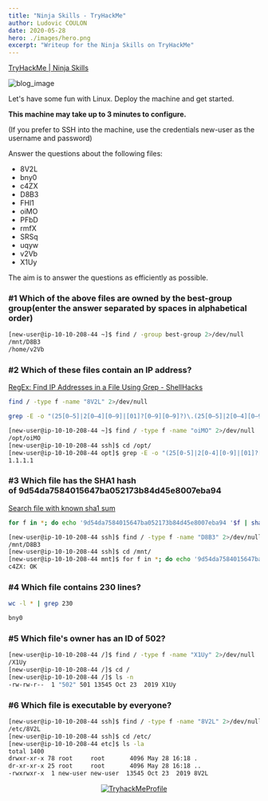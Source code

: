 ```yaml
---
title: "Ninja Skills - TryHackMe"
author: Ludovic COULON
date: 2020-05-28
hero: ./images/hero.png
excerpt: "Writeup for the Ninja Skills on TryHackMe"
---
```


[TryHackMe | Ninja Skills](https://tryhackme.com/room/ninjaskills)

<div className="Image__Small">
  <img src="https://i.imgur.com/JbCoSfv.png" alt="blog_image" />
</div>

Let's have some fun with Linux. Deploy the machine and get started.

**This machine may take up to 3 minutes to configure.**

(If you prefer to SSH into the machine, use the credentials new-user as the username and password)

Answer the questions about the following files:

- 8V2L
- bny0
- c4ZX
- D8B3
- FHl1
- oiMO
- PFbD
- rmfX
- SRSq
- uqyw
- v2Vb
- X1Uy

The aim is to answer the questions as efficiently as possible.

### #1 Which of the above files are owned by the best-group group(enter the answer separated by spaces in alphabetical order)

```bash
[new-user@ip-10-10-208-44 ~]$ find / -group best-group 2>/dev/null
/mnt/D8B3
/home/v2Vb
```

### #2 Which of these files contain an IP address?

[RegEx: Find IP Addresses in a File Using Grep - ShellHacks](https://www.shellhacks.com/regex-find-ip-addresses-file-grep/)

```bash
find / -type f -name "8V2L" 2>/dev/null
```

```bash
grep -E -o "(25[0–5]|2[0–4][0–9]|[01]?[0–9][0–9]?)\.(25[0–5]|2[0–4][0–9]|[01]?[0–9][0–9]?)\.(25[0–5]|2[0–4][0–9]|[01]?[0–9][0–9]?)\.(25[0–5]|2[0–4][0–9]|[01]?[0–9][0–9]?)" *
```

```bash
[new-user@ip-10-10-208-44 ~]$ find / -type f -name "oiMO" 2>/dev/null
/opt/oiMO
[new-user@ip-10-10-208-44 ssh]$ cd /opt/
[new-user@ip-10-10-208-44 opt]$ grep -E -o "(25[0-5]|2[0-4][0-9]|[01]?[0-9][0-9]?)\.(25[0-5]|2[0-4][0-9]|[01]?[0-9][0-9]?)\.(25[0-5]|2[0-4][0-9]|[01]?[0-9][0-9]?)\.(25[0-5]|2[0-4][0-9]|[01]?[0-9][0-9]?)" oiMO
1.1.1.1
```

### #3 Which file has the SHA1 hash of 9d54da7584015647ba052173b84d45e8007eba94

[Search file with known sha1 sum](https://askubuntu.com/questions/932694/search-file-with-known-sha1-sum)

```bash
for f in *; do echo '9d54da7584015647ba052173b84d45e8007eba94 '$f | sha1sum -c; done | grep OK
```

```bash
[new-user@ip-10-10-208-44 ssh]$ find / -type f -name "D8B3" 2>/dev/null
/mnt/D8B3
[new-user@ip-10-10-208-44 ssh]$ cd /mnt/
[new-user@ip-10-10-208-44 mnt]$ for f in *; do echo '9d54da7584015647ba052173b84d45e8007eba94 '$f | sha1sum -c; done | grep OK
c4ZX: OK
```

### #4 Which file contains 230 lines?

```bash
wc -l * | grep 230
```

```bash
bny0
```

### #5 Which file's owner has an ID of 502?

```bash
[new-user@ip-10-10-208-44 /]$ find / -type f -name "X1Uy" 2>/dev/null
/X1Uy
[new-user@ip-10-10-208-44 /]$ cd /
[new-user@ip-10-10-208-44 /]$ ls -n
-rw-rw-r--  1 "502" 501 13545 Oct 23  2019 X1Uy
```

### #6 Which file is executable by everyone?

```bash
[new-user@ip-10-10-208-44 ssh]$ find / -type f -name "8V2L" 2>/dev/null
/etc/8V2L
[new-user@ip-10-10-208-44 ssh]$ cd /etc/
[new-user@ip-10-10-208-44 etc]$ ls -la
total 1400
drwxr-xr-x 78 root     root       4096 May 28 16:18 .
dr-xr-xr-x 25 root     root       4096 May 28 16:18 ..
-rwxrwxr-x  1 new-user new-user  13545 Oct 23  2019 8V2L
```

<center>
  <a href="https://tryhackme.com/p/boperXD" target="_blank">
    <img src="https://i.imgur.com/8vldBpt.png" alt="TryhackMeProfile" />
  </a>
</center>
